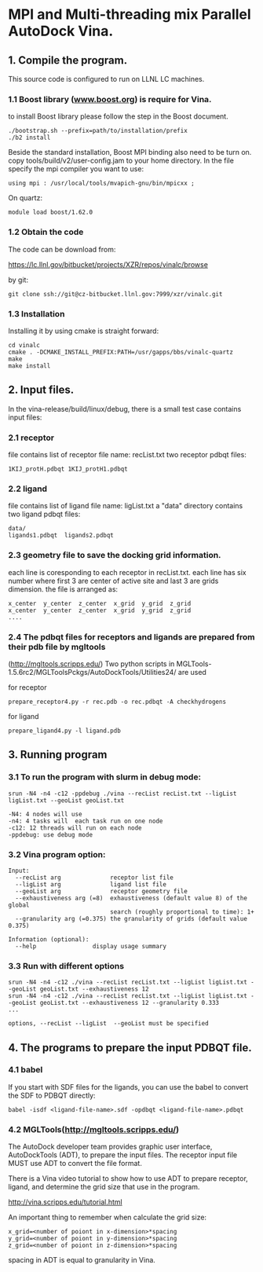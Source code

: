 # MPI and Multi-threading mix Parallel AutoDock Vina.


## 1. Compile the program.

This source code is configured to run on LLNL LC machines. 

### 1.1 Boost library (www.boost.org) is require for Vina.
to install Boost library please follow the step in the Boost document. 

```
./bootstrap.sh --prefix=path/to/installation/prefix
./b2 install
```

Beside the standard installation, Boost MPI binding also need to be turn on.
copy tools/build/v2/user-config.jam to your home directory. In the file 
specify the mpi compiler you want to use:

```
using mpi : /usr/local/tools/mvapich-gnu/bin/mpicxx ;
```

On quartz:
```
module load boost/1.62.0
```
### 1.2 Obtain the code 

The code can be download from:

https://lc.llnl.gov/bitbucket/projects/XZR/repos/vinalc/browse

by git:
```
git clone ssh://git@cz-bitbucket.llnl.gov:7999/xzr/vinalc.git
```


### 1.3 Installation

Installing it by using cmake is straight forward:

```
cd vinalc
cmake . -DCMAKE_INSTALL_PREFIX:PATH=/usr/gapps/bbs/vinalc-quartz
make
make install
```

## 2. Input files.
In the vina-release/build/linux/debug, there is a small test case contains input files:

### 2.1 receptor

file contains list of receptor file name:  recList.txt
two receptor pdbqt files: 

```
1KIJ_protH.pdbqt 1KIJ_protH1.pdbqt
```

### 2.2 ligand

file contains list of ligand file name: ligList.txt
a "data" directory contains two ligand pdbqt files:

```
data/
ligands1.pdbqt  ligands2.pdbqt
```

### 2.3 geometry file to save the docking grid information.
each line is coresponding to each receptor in recList.txt.
each line has six number where first 3 are center of active site and last 3 are grids dimension.
the file is arranged as:
```
x_center  y_center  z_center  x_grid  y_grid  z_grid
x_center  y_center  z_center  x_grid  y_grid  z_grid
....
```

### 2.4 The pdbqt files for receptors and ligands are prepared from their pdb file by mgltools
(http://mgltools.scripps.edu/)
Two python scripts in MGLTools-1.5.6rc2/MGLToolsPckgs/AutoDockTools/Utilities24/ are used

for receptor
```
prepare_receptor4.py -r rec.pdb -o rec.pdbqt -A checkhydrogens
```

for ligand
```
prepare_ligand4.py -l ligand.pdb
```

## 3. Running program

### 3.1 To run the program with slurm in debug mode:

```
srun -N4 -n4 -c12 -ppdebug ./vina --recList recList.txt --ligList ligList.txt --geoList geoList.txt

-N4: 4 nodes will use
-n4: 4 tasks will  each task run on one node
-c12: 12 threads will run on each node 
-ppdebug: use debug mode
```

### 3.2 Vina program option:
```
Input:
  --recList arg              receptor list file
  --ligList arg              ligand list file
  --geoList arg              receptor geometry file
  --exhaustiveness arg (=8)  exhaustiveness (default value 8) of the global 
                             search (roughly proportional to time): 1+
  --granularity arg (=0.375) the granularity of grids (default value 0.375)

Information (optional):
  --help                display usage summary
```

### 3.3 Run with different options

```
srun -N4 -n4 -c12 ./vina --recList recList.txt --ligList ligList.txt --geoList geoList.txt --exhaustiveness 12
srun -N4 -n4 -c12 ./vina --recList recList.txt --ligList ligList.txt --geoList geoList.txt --exhaustiveness 12 --granularity 0.333
...

options, --recList --ligList  --geoList must be specified  
```

## 4. The programs to prepare the input PDBQT file.

### 4.1 babel
If you start with SDF files for the ligands, you can use the babel to convert the SDF to PDBQT directly:
```
babel -isdf <ligand-file-name>.sdf -opdbqt <ligand-file-name>.pdbqt
```

### 4.2 MGLTools(http://mgltools.scripps.edu/)
The AutoDock developer team provides graphic user interface, AutoDockTools (ADT), to prepare the input files. The receptor input file MUST use ADT to convert the file format.

There is a Vina video tutorial to show how to use ADT to prepare receptor, ligand, and determine the grid size that use in the program.

http://vina.scripps.edu/tutorial.html

An important thing to remember when calculate the grid size: 
```
x_grid=<number of poiont in x-dimension>*spacing
y_grid=<number of poiont in y-dimension>*spacing
z_grid=<number of poiont in z-dimension>*spacing
```

spacing in ADT is equal to granularity in Vina.



